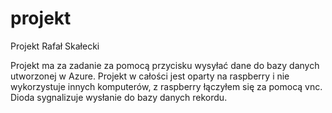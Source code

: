 # projekt
Projekt Rafał Skałecki


Projekt ma za zadanie za pomocą przycisku wysyłać dane do bazy danych utworzonej w Azure. Projekt w całości jest oparty na raspberry 
i nie wykorzystuje innych komputerów, z raspberry łączyłem się za pomocą vnc. Dioda sygnalizuje wysłanie do bazy danych rekordu.

